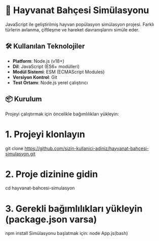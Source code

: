 # 🦁 Hayvanat Bahçesi Simülasyonu

JavaScript ile geliştirilmiş hayvan popülasyon simülasyon projesi. Farklı türlerin avlanma, çiftleşme ve hareket davranışlarını simüle eder.

## 🛠️ Kullanılan Teknolojiler

- **Platform**: Node.js (v18+)
- **Dil**: JavaScript (ES6+ modülleri)
- **Modül Sistemi**: ESM (ECMAScript Modules)
- **Versiyon Kontrol**: Git
- **Test Ortamı**: Node.js yerel çalıştırıcı

## 📦 Kurulum

Projeyi çalıştırmak için öncelikle bağımlılıkları yükleyin:


# 1. Projeyi klonlayın
git clone https://github.com/sizin-kullanici-adiniz/hayvanat-bahcesi-simulasyon.git

# 2. Proje dizinine gidin
cd hayvanat-bahcesi-simulasyon

# 3. Gerekli bağımlılıkları yükleyin (package.json varsa)
npm install
Simülasyonu başlatmak için:
node App.js(bash)






